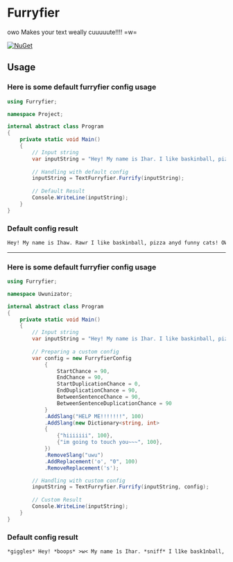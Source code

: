 # Furryfier
owo Makes your text weally cuuuuute!!!! =w=

[![NuGet](https://img.shields.io/nuget/v/Furryfier.svg)](https://www.nuget.org/packages/Furryfier/)

## Usage
### Here is some default furryfier config usage

```cs
using Furryfier;

namespace Project;

internal abstract class Program
{
    private static void Main()
    {
        // Input string
        var inputString = "Hey! My name is Ihar. I like baskinball, pizza and funny cats!";
        
        // Handling with default config
        inputString = TextFurryfier.Furrify(inputString);
            
        // Default Result
        Console.WriteLine(inputString);
    }
}
```

### Default config result
```txt
Hey! My name is Ihaw. Rawr I like baskinball, pizza anyd funny cats! OWO
```

<hr>

### Here is some default furryfier config usage

```cs
using Furryfier;

namespace Uwunizator;

internal abstract class Program
{
    private static void Main()
    {
        // Input string
        var inputString = "Hey! My name is Ihar. I like baskinball, pizza and funny cats!";
 
        // Preparing a custom config
        var config = new FurryfierConfig
            {
                StartChance = 90,
                EndChance = 90,
                StartDuplicationChance = 0,
                EndDuplicationChance = 90,
                BetweenSentenceChance = 90,
                BetweenSentenceDuplicationChance = 90
            }
            .AddSlang("HELP ME!!!!!!!", 100)
            .AddSlang(new Dictionary<string, int>
            {
                {"hiiiiiii", 100},
                {"im going to touch you~~~", 100},
            })
            .RemoveSlang("uwu")
            .AddReplacement('o', "0", 100)
            .RemoveReplacement('s');

        // Handling with custom config
        inputString = TextFurryfier.Furrify(inputString, config);
        
        // Custom Result
        Console.WriteLine(inputString);
    }
}
```

### Default config result
```txt
*giggles* Hey! *boops* >w< My name 1s Ihar. *sniff* I l1ke bask1nball, p1zza and funny cats! *notices you* *blushes* UwU
```

